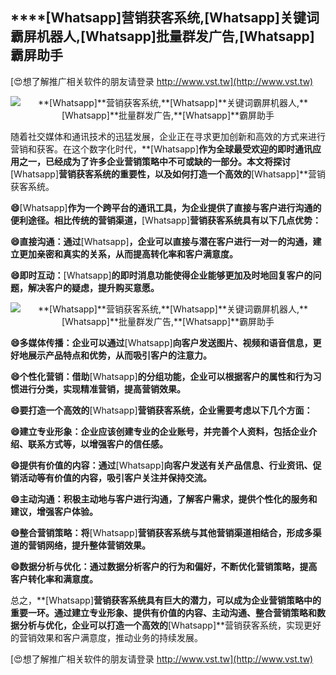 ## ****[Whatsapp]**营销获客系统,**[Whatsapp]**关键词霸屏机器人,**[Whatsapp]**批量群发广告,**[Whatsapp]**霸屏助手**

[😍想了解推广相关软件的朋友请登录 http://www.vst.tw](http://www.vst.tw)

 <center><img src="https://vst.tw/MP4/tuiguang/png/1.png" alt="**[Whatsapp]**营销获客系统,**[Whatsapp]**关键词霸屏机器人,**[Whatsapp]**批量群发广告,**[Whatsapp]**霸屏助手"></center>

随着社交媒体和通讯技术的迅猛发展，企业正在寻求更加创新和高效的方式来进行营销和获客。在这个数字化时代，**[Whatsapp]**作为全球最受欢迎的即时通讯应用之一，已经成为了许多企业营销策略中不可或缺的一部分。本文将探讨**[Whatsapp]**营销获客系统的重要性，以及如何打造一个高效的**[Whatsapp]**营销获客系统。

**😄**[Whatsapp]**作为一个跨平台的通讯工具，为企业提供了直接与客户进行沟通的便利途径。相比传统的营销渠道，**[Whatsapp]**营销获客系统具有以下几点优势：**

**😄直接沟通：通过**[Whatsapp]**，企业可以直接与潜在客户进行一对一的沟通，建立更加亲密和真实的关系，从而提高转化率和客户满意度。**

**😄即时互动：**[Whatsapp]**的即时消息功能使得企业能够更加及时地回复客户的问题，解决客户的疑虑，提升购买意愿。**

 <center><img src="https://vst.tw/MP4/tuiguang/png/6.png" alt="**[Whatsapp]**营销获客系统,**[Whatsapp]**关键词霸屏机器人,**[Whatsapp]**批量群发广告,**[Whatsapp]**霸屏助手"></center>

**😄多媒体传播：企业可以通过**[Whatsapp]**向客户发送图片、视频和语音信息，更好地展示产品特点和优势，从而吸引客户的注意力。**

**😄个性化营销：借助**[Whatsapp]**的分组功能，企业可以根据客户的属性和行为习惯进行分类，实现精准营销，提高营销效果。**

**😄要打造一个高效的**[Whatsapp]**营销获客系统，企业需要考虑以下几个方面：**

**😄建立专业形象：企业应该创建专业的企业账号，并完善个人资料，包括企业介绍、联系方式等，以增强客户的信任感。**

**😄提供有价值的内容：通过**[Whatsapp]**向客户发送有关产品信息、行业资讯、促销活动等有价值的内容，吸引客户关注并保持交流。**

**😄主动沟通：积极主动地与客户进行沟通，了解客户需求，提供个性化的服务和建议，增强客户体验。**

**😄整合营销策略：将**[Whatsapp]**营销获客系统与其他营销渠道相结合，形成多渠道的营销网络，提升整体营销效果。**

**😄数据分析与优化：通过数据分析客户的行为和偏好，不断优化营销策略，提高客户转化率和满意度。**

总之，**[Whatsapp]**营销获客系统具有巨大的潜力，可以成为企业营销策略中的重要一环。通过建立专业形象、提供有价值的内容、主动沟通、整合营销策略和数据分析与优化，企业可以打造一个高效的**[Whatsapp]**营销获客系统，实现更好的营销效果和客户满意度，推动业务的持续发展。

[😍想了解推广相关软件的朋友请登录 http://www.vst.tw](http://www.vst.tw)



